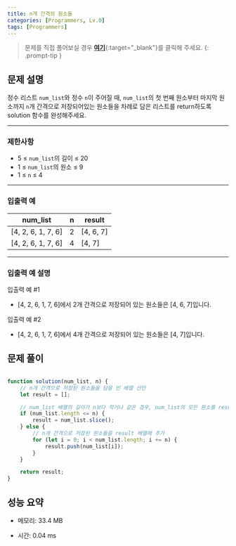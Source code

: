 ```yaml
---
title: n개 간격의 원소들
categories: [Programmers, Lv.0]
tags: [Programmers]
---
```


> 문제를 직접 풀어보실 경우 [**여기**](https://school.programmers.co.kr/learn/courses/30/lessons/181888){:target="_blank"}를 클릭해 주세요.
{: .prompt-tip }

## 문제 설명

<p>정수 리스트 <code>num_list</code>와 정수 <code>n</code>이 주어질 때, <code>num_list</code>의 첫 번째 원소부터 마지막 원소까지 <code>n</code>개 간격으로 저장되어있는 원소들을 차례로 담은 리스트를 return하도록 solution 함수를 완성해주세요.</p>

<hr>

### 제한사항

<ul>
<li>5 ≤ <code>num_list</code>의 길이 ≤ 20</li>
<li>1 ≤ <code>num_list</code>의 원소 ≤ 9</li>
<li>1 ≤ <code>n</code> ≤ 4</li>
</ul>

<hr>

### 입출력 예
<div class="table-wrapper"><table>
        <thead><tr>
<th>num_list</th>
<th>n</th>
<th>result</th>
</tr>
</thead>
        <tbody><tr>
<td>[4, 2, 6, 1, 7, 6]</td>
<td>2</td>
<td>[4, 6, 7]</td>
</tr>
<tr>
<td>[4, 2, 6, 1, 7, 6]</td>
<td>4</td>
<td>[4, 7]</td>
</tr>
</tbody>
      </table></div>
<hr>

### 입출력 예 설명

<p>입출력 예 #1</p>

<ul>
<li>[4, 2, 6, 1, 7, 6]에서 2개 간격으로 저장되어 있는 원소들은 [4, 6, 7]입니다.</li>
</ul>

<p>입출력 예 #2</p>

<ul>
<li>[4, 2, 6, 1, 7, 6]에서 4개 간격으로 저장되어 있는 원소들은 [4, 7]입니다.</li>
</ul>


## 문제 풀이

```js

function solution(num_list, n) {
    // n개 간격으로 저장된 원소들을 담을 빈 배열 선언
    let result = [];

    // num_list 배열의 길이가 n보다 작거나 같은 경우, num_list의 모든 원소를 result에 추가
    if (num_list.length <= n) {
        result = num_list.slice();
    } else {
        // n개 간격으로 저장된 원소들을 result 배열에 추가
        for (let i = 0; i < num_list.length; i += n) {
            result.push(num_list[i]);
        }
    }

    return result;
}

```

## 성능 요약

- 메모리: 33.4 MB

- 시간: 0.04 ms

